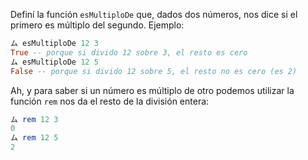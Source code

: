Definí la función `esMultiploDe` que, dados dos números, nos dice si el primero es múltiplo del segundo. Ejemplo:

```haskell
ム esMultiploDe 12 3
True -- porque si divido 12 sobre 3, el resto es cero
ム esMultiploDe 12 5
False -- porque si divido 12 sobre 5, el resto no es cero (es 2)
```

Ah, y para saber si un número es múltiplo de otro podemos utilizar la función `rem` nos da el resto de la división entera:


```haskell
ム rem 12 3
0
ム rem 12 5
2
```

